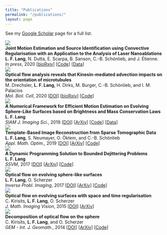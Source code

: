 ```yaml
---
title: "Publications"
permalink: "/publications/"
layout: page
---
```


See my <a href="https://scholar.google.at/citations?user=M2aY_QcAAAAJ&hl=en" target="_blank">Google Scholar</a> page for a full list.

<div class="publication">
    <div class="pub_image">
        <img src="/assets/images/publications/LanDutScaSanScho19.png"> 
    </div>
    <div class="pub_text">
        <strong>Joint Motion Estimation and Source Identification using Convective Regularisation with an Application to the Analysis of Laser Nanoablations</strong><br/>
        <strong>L. F. Lang</strong>, N. Dutta, E. Scarpa, B. Sanson, C.-B. Schönlieb, and J. Étienne.<br/>
        <em>In press</em>, 2020 [<a href="https://doi.org/10.1101/686261" target="_blank">bioRxiv</a>] [<a href="https://github.com/lukaslang/ofmc" target="_blank">Code</a>] [<a href="https://doi.org/10.5281/zenodo.3257654" target="_blank">Data</a>]
    </div>
</div>

<div class="publication">
    <div class="pub_image">
        <img src="/assets/images/publications/DreLanDirBurScho19.png"> 
    </div>
    <div class="pub_text">
        <strong>Optical flow analysis reveals that Kinesin-mediated advection impacts on the orientation of microtubules</strong><br/>
        M. Drechsler, <strong>L. F. Lang</strong>, H. Dirks, M. Burger, C.-B. Schönlieb, and I. M. Palacios<br/>
        <em>Mol. Biol. Cell</em>, 2020 [<a href="http://dx.doi.org/10.1091/mbc.E19-08-0440">DOI</a>] [<a href="https://doi.org/10.1101/556043" target="_blank">bioRxiv</a>] [<a href="https://github.com/lukaslang/ofmt" target="_blank">Code</a>]
    </div>
</div>

<div class="publication">
    <div class="pub_image">
        <img src="/assets/images/publications/Lan19.png"> 
    </div>
    <div class="pub_text">
        <strong>A Numerical Framework for Efficient Motion Estimation on Evolving Sphere-Like Surfaces based on Brightness and Mass Conservation Laws</strong><br/>
        <strong>L. F. Lang</strong><br/>
        <em>SIAM J. Imaging Sci.</em>, 2019 [<a href="https://doi.org/10.1137/18M1185260" target="_blank">DOI</a>] [<a href="https://arxiv.org/abs/1805.01006" target="_blank">ArXiv</a>] [<a href="https://github.com/lukaslang/ofcm" target="_blank">Code</a>] [<a href="https://doi.org/10.5281/zenodo.1211598" target="_blank">Data</a>]
    </div>
</div>

<div class="publication">
    <div class="pub_image">
        <img src="/assets/images/publications/LanNeuOktScho19.png"> 
    </div>
    <div class="pub_text">
        <strong>Template-Based Image Reconstruction from Sparse Tomographic Data</strong><br/>
        <strong>L. F. Lang</strong>, S. Neumayer, O. Öktem, and C.-B. Schönlieb<br/>
        <em>Appl. Math. Optim.</em>, 2019 [<a href="https://doi.org/10.1007/s00245-019-09573-2" target="_blank">DOI</a>] [<a href="https://arxiv.org/abs/1810.08596" target="_blank">ArXiv</a>] [<a href="https://github.com/lukaslang/FAIR.m" target="_blank">Code</a>]
    </div>
</div>

<div class="publication">
    <div class="pub_image">
        <img src="/assets/images/publications/Lan17.png"> 
    </div>
    <div class="pub_text">
        <strong>A Dynamic Programming Solution to Bounded Dejittering Problems</strong><br/>
        <strong>L. F. Lang</strong><br/>
        <em>SSVM</em>, 2017 [<a href="https://doi.org/10.1007/978-3-319-58771-4_12" target="_blank">DOI</a>] [<a href="https://arxiv.org/abs/1703.09161" target="_blank">ArXiv</a>] [<a href="https://bitbucket.org/lukaslang/lpdj" target="_blank">Code</a>]
    </div>
</div>

<div class="publication">
    <div class="pub_image">
        <img src="/assets/images/publications/LanSch17.png"> 
    </div>
    <div class="pub_text">
        <strong>Optical flow on evolving sphere-like surfaces</strong><br/>
        <strong>L. F. Lang</strong>, O. Scherzer<br/>
        <em>Inverse Probl. Imaging</em>, 2017 [<a href="https://doi.org/10.3934/ipi.2017015" target="_blank">DOI</a>] [<a href="https://arxiv.org/abs/1506.03358" target="_blank">ArXiv</a>] [<a href="https://github.com/lukaslang/ofish" target="_blank">Code</a>]
    </div>
</div>

<div class="publication">
    <div class="pub_image">
        <img src="/assets/images/publications/KirLanSch15.png"> 
    </div>
    <div class="pub_text">
        <strong>Optical flow on evolving surfaces with space and time regularisation</strong><br/>
        C. Kirisits, <strong>L. F. Lang</strong>, O. Scherzer<br/>
        <em>J. Math. Imaging Vision</em>, 2015 [<a href="https://doi.org/10.1007/s10851-014-0513-4" target="_blank">DOI</a>] [<a href="https://arxiv.org/abs/1310.0322" target="_blank">ArXiv</a>]
    </div>
</div>

<div class="publication">
    <div class="pub_image">
        <img src="/assets/images/publications/KirLanSch14.png"> 
    </div>
    <div class="pub_text">
        <strong>Decomposition of optical flow on the sphere</strong><br/>
        C. Kirisits, <strong>L. F. Lang</strong>, and O. Scherzer<br/>
        <em>GEM - Int. J. Geomath.</em>, 2014 [<a href="https://doi.org/10.1007/s13137-013-0055-8" target="_blank">DOI</a>] [<a href="https://arxiv.org/abs/1312.4354" target="_blank">ArXiv</a>] [<a href="https://github.com/lukaslang/ofd" target="_blank">Code</a>]
    </div>
</div>
